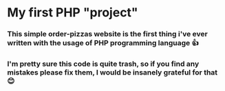 # My first PHP "project"
### This simple order-pizzas website is the first thing i've ever written with the usage of PHP programming language 👍
###  I'm pretty sure this code is quite trash, so if you find any mistakes please fix them, I would be insanely grateful for that 😊
